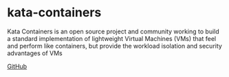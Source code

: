 # kata-containers

Kata Containers is an open source project and community working to build a standard implementation of lightweight Virtual Machines (VMs) that feel and perform like containers, but provide the workload isolation and security advantages of VMs

[GitHub](https://github.com/kata-containers/runtime)

